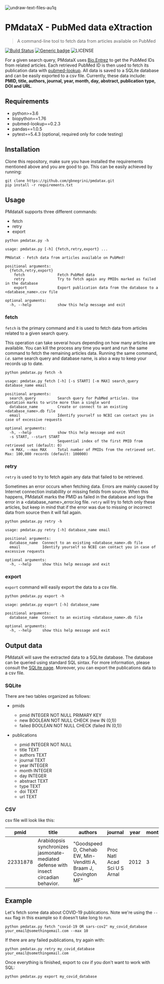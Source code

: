 
<img src="https://i.ibb.co/df5ynrX/undraw-text-files-au1q.png" alt="undraw-text-files-au1q" border="0">

# PMdataX - PubMed data eXtraction
> A command-line tool to fetch data from articles available on PubMed

[![Build Status](https://travis-ci.com/gbnegrini/pmdatax.svg?token=QivxGnspzs4tLzQsGSae&branch=master)](https://travis-ci.com/gbnegrini/pmdatax)
[![Generic badge](https://img.shields.io/badge/python-3.6|3.7|3.8-blue.svg)](https://shields.io/)
![LICENSE](https://img.shields.io/github/license/gbnegrini/pmdatax)

For a given search query, PMdataX uses [Bio.Entrez](https://biopython.org/docs/1.74/api/Bio.Entrez.html) to get the PubMed IDs from related articles. Each retrieved PubMed ID is then used to fetch its publication data with [pubmed-lookup](https://github.com/mfcovington/pubmed-lookup). All data is saved to a SQLite database and can be easily exported to a csv file. Currently, these data include: <b>PMID, title, authors, journal, year, month, day, abstract, publication type, DOI and URL</b>.

## Requirements
- python>=3.6
- biopython==1.76
- pubmed-lookup==0.2.3
- pandas==1.0.5
- pytest==5.4.3 (optional, required only for code testing)

## Installation
Clone this repository, make sure you have installed the requirements mentioned above and you are good to go.
This can be easily achieved by running: 
```
git clone https://github.com/gbnegrini/pmdatax.git
pip install -r requirements.txt
```

## Usage
PMdataX supports three different commands:
- fetch
- retry
- export
```
python pmdatax.py -h

usage: pmdatax.py [-h] {fetch,retry,export} ...

PMdataX - Fetch data from articles available on PubMed!

positional arguments:
  {fetch,retry,export}
    fetch               Fetch PubMed data
    retry               Try to fetch again any PMIDs marked as failed in the database
    export              Export publication data from the database to a <database_name>.csv file

optional arguments:
  -h, --help            show this help message and exit
````
### fetch
`fetch` is the primary command and it is used to fetch data from articles related to a given search query.

This operation can take several hours depending on how many articles are available. You can kill the process any time you want and run the same command to fetch the remaining articles data. Running the same command, <i>i.e.</i> same search query and database name, is also a way to keep your records up to date.

```
python pmdatax.py fetch -h

usage: pmdatax.py fetch [-h] [-s START] [-m MAX] search_query database_name email

positional arguments:
  search_query          Search query for PubMed articles. Use quotation marks to write more than a single word
  database_name         Create or connect to an existing <database_name>.db file
  email                 Identify yourself so NCBI can contact you in case of excessive requests

optional arguments:
  -h, --help            show this help message and exit
  -s START, --start START
                        Sequential index of the first PMID from retrieved set (default: 0)
  -m MAX, --max MAX     Total number of PMIDs from the retrieved set. Max: 100,000 records (default: 100000)
```
### retry
`retry` is used to try to fetch again any data that failed to be retrieved.

Sometimes an error occurs when fetching data. Errors are mainly caused by Internet connection instabillity or missing fields from source. When this happens, PMdataX marks the PMID as failed in the database and logs the error in a <database_name>_error.log file. `retry` will try to fetch only these articles, but keep in mind that if the error was due to missing or incorrect data from source then it will fail again.

```
python pmdatax.py retry -h

usage: pmdatax.py retry [-h] database_name email

positional arguments:
  database_name  Connect to an existing <database_name>.db file
  email          Identify yourself so NCBI can contact you in case of excessive requests

optional arguments:
  -h, --help     show this help message and exit
```

### export
`export` command will easily export the data to a csv file.

```
python pmdatax.py export -h

usage: pmdatax.py export [-h] database_name

positional arguments:
  database_name  Connect to an existing <database_name>.db file

optional arguments:
  -h, --help     show this help message and exit
```

## Output data
PMdataX will save the extracted data to a SQLite database.
The database can be queried using standard SQL sintax. For more information, please consult the [SQLite page](https://www.sqlite.org/lang.html). Moreover, you can export the publications data to a csv file.

### SQLite
There are two tables organized as follows:
- pmids

    - pmid INTEGER NOT NULL PRIMARY KEY
    - new BOOLEAN NOT NULL CHECK (new IN (0,1))
    - failed BOOLEAN NOT NULL CHECK (failed IN (0,1))

- publications
    - pmid INTEGER NOT NULL
    - title TEXT
    - authors TEXT
    - journal TEXT
    - year INTEGER
    - month INTEGER
    - day INTEGER
    - abstract TEXT
    - type TEXT
    - doi TEXT
    - url TEXT

### CSV
csv file will look like this:

| pmid | title | authors | journal | year | month | day | abstract | type | doi | url |
| --------- | --------- | --------- | --------- | --------- | --------- | --------- | --------- | --------- | --------- | --------- |
| 22331878 | Arabidopsis synchronizes jasmonate-mediated defense with insect circadian behavior. | "Goodspeed D, Chehab EW, Min-Venditti A, Braam J, Covington MF" | Proc Natl Acad Sci U S Arnal | 2012 | 3 | 20 | "Diverse life forms have evolved internal clocks[...]" | Journal Article | 10.1073/pnas.1116368109 | https://www.pnas.org/content/109/12/4674 |

## Example
Let's fetch some data about COVID-19 publications. Note we're using the `--max` flag in this example so it doesn't take long to run.

`python pmdatax.py fetch "covid-19 OR sars-cov2" my_covid_database your_email@somethingemail.com --max 10`

If there are any failed publications, try again with: 

`python pmdatax.py retry my_covid_database your_email@somethingemail.com`

Once everything is finished, export to csv if you don't want to work with SQL:

`python pmdatax.py export my_covid_database`
